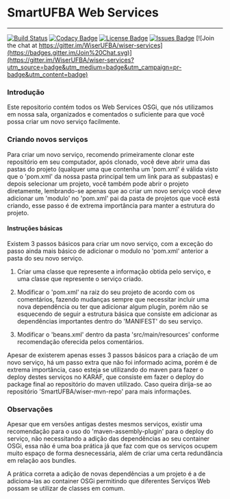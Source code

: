 # SmartUFBA Web Services
---
[![Build Status](https://travis-ci.org/WiserUFBA/wiser-services.svg?branch=master)](https://travis-ci.org/WiserUFBA/wiser-services)
[![Codacy Badge](https://api.codacy.com/project/badge/grade/97a3f6c612a44585bd3ac0fc3c1b9ef0)](https://www.codacy.com/app/oi_je/wiser-services)
[![License Badge](https://img.shields.io/github/license/wiserufba/wiser-services.svg)](https://github.com/WiserUFBA/wiser-services/blob/master/LICENSE)
[![Issues Badge](https://img.shields.io/github/issues/wiserufba/wiser-services.svg)](https://github.com/WiserUFBA/wiser-services/issues)
[![Join the chat at https://gitter.im/WiserUFBA/wiser-services](https://badges.gitter.im/Join%20Chat.svg)](https://gitter.im/WiserUFBA/wiser-services?utm_source=badge&utm_medium=badge&utm_campaign=pr-badge&utm_content=badge)

### Introdução

Este repositorio contém todos os Web Services OSGi, que nós utilizamos em nossa sala,
organizados e comentados o suficiente para que você possa criar um novo serviço facilmente.

### Criando novos serviços

Para criar um novo serviço, recomendo primeiramente clonar este repositório em seu computador,
após clonado, você deve abrir uma das pastas do projeto (qualquer uma que contenha um 'pom.xml'
é válida visto que o 'pom.xml' da nossa pasta principal tem um link para as subpastas) e
depois selecionar um projeto, você também pode abrir o projeto diretamente, lembrando-se apenas
que ao criar um novo serviço você deve adicionar um 'modulo' no 'pom.xml' pai da pasta de
projetos que você está criando, esse passo é de extrema importância para manter a estrutura do
projeto.

#### Instruções básicas

Existem 3 passos básicos para criar um novo serviço, com a exceção do passo ainda mais básico
de adicionar o modulo no 'pom.xml' anterior a pasta do seu novo serviço.

1. Criar uma classe que represente a informação obtida pelo serviço, e uma classe que represente
o serviço criado.

2. Modificar o 'pom.xml' na raiz do seu projeto de acordo com os comentários, fazendo mudanças
sempre que necessitar incluir uma nova dependência ou ter que adicionar algum plugin, porém não
se esquecendo de seguir a estrutura básica que consiste em adicionar as dependências importantes
dentro do 'MANIFEST' do seu serviço.

3. Modificar o 'beans.xml' dentro da pasta 'src/main/resources' conforme recomendação oferecida
pelos comentários.

Apesar de existerem apenas esses 3 passos básicos para a criação de um novo serviço, há um passo
extra que não foi informado acima, porém é de extrema importância, caso esteja se utilizando do
maven para fazer o deploy destes serviços no KARAF, que consiste em fazer o deploy do package
final ao repositório do maven utilizado. Caso queira dirija-se ao repositório
'SmartUFBA/wiser-mvn-repo' para mais informações.

### Observações

Apesar que em versões antigas destes mesmos serviços, existir uma recomendação para o uso do
'maven-assembly-plugin' para o deploy do serviço, não necessitando a adição das dependências ao
seu container OSGi, essa não é uma boa prática já que faz com que os serviços ocupem muito
espaço de forma desnecessária, além de criar uma certa redundância em relação aos bundles.

A prática correta a adição de novas dependências a um projeto é a de adiciona-las ao container
OSGi permitindo que diferentes Serviços Web possam se utilizar de classes em comum.


